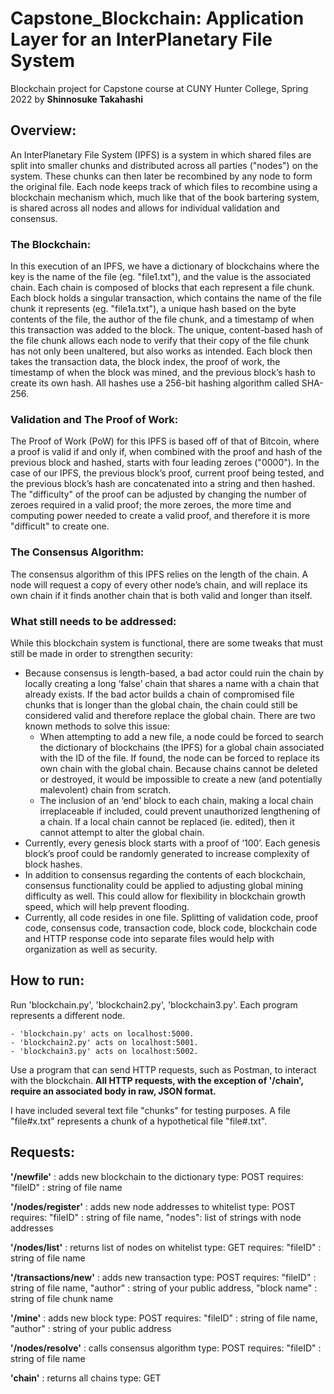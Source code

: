# Capstone_Blockchain: Application Layer for an InterPlanetary File System
Blockchain project for Capstone course at CUNY Hunter College, Spring 2022 by **Shinnosuke Takahashi**

## Overview:

An InterPlanetary File System (IPFS) is a system in which shared files are split into smaller chunks and distributed across all parties ("nodes") on the system. These chunks can then later be recombined by any node to form the original file. Each node keeps track of which files to recombine using a blockchain mechanism which, much like that of the book bartering system, is shared across all nodes and allows for individual validation and consensus.

### The Blockchain:

In this execution of an IPFS, we have a dictionary of blockchains where the key is the name of the file (eg. "file1.txt"), and the value is the associated chain. Each chain is composed of blocks that each represent a file chunk. Each block holds a singular transaction, which contains the name of the file chunk it represents (eg. "file1a.txt"), a unique hash based on the byte contents of the file, the author of the file chunk, and a timestamp of when this transaction was added to the block. The unique, content-based hash of the file chunk allows each node to verify that their copy of the file chunk has not only been unaltered, but also works as intended. Each block then takes the transaction data, the block index, the proof of work, the timestamp of when the block was mined, and the previous block’s hash to create its own hash. All hashes use a 256-bit hashing algorithm called SHA-256.


### Validation and The Proof of Work:

The Proof of Work (PoW) for this IPFS is based off of that of Bitcoin, where a proof is valid if and only if, when combined with the proof and hash of the previous block and hashed, starts with four leading zeroes ("0000"). In the case of our IPFS, the previous block’s proof, current proof being tested, and the previous block’s hash are concatenated into a string and then hashed. The "difficulty" of the proof can be adjusted by changing the number of zeroes required in a valid proof; the more zeroes, the more time and computing power needed to create a valid proof, and therefore it is more "difficult" to create one.


### The Consensus Algorithm:

The consensus algorithm of this IPFS relies on the length of the chain. A node will request a copy of every other node’s chain, and will replace its own chain if it finds another chain that is both valid and longer than itself. 

### What still needs to be addressed:

While this blockchain system is functional, there are some tweaks that must still be made in order to strengthen security:
  - Because consensus is length-based, a bad actor could ruin the chain by locally creating a long ‘false’ chain that shares a name with a chain that already exists. If the bad actor builds a chain of compromised file chunks that is longer than the global chain, the chain could still be considered valid and therefore replace the global chain. There are two known methods to solve this issue:
    - When attempting to add a new file, a node could be forced to search the dictionary of blockchains (the IPFS) for a global chain associated with the ID of the file. If found, the node can be forced to replace its own chain with the global chain. Because chains cannot be deleted or destroyed, it would be impossible to create a new (and potentially malevolent) chain from scratch.
    - The inclusion of an ‘end’ block to each chain, making a local chain irreplaceable if included, could prevent unauthorized lengthening of a chain. If a local chain cannot be replaced (ie. edited), then it cannot attempt to alter the global chain.
  - Currently, every genesis block starts with a proof of ‘100’. Each genesis block’s proof could be randomly generated to increase complexity of block hashes.
  - In addition to consensus regarding the contents of each blockchain, consensus functionality could be applied to adjusting global mining difficulty as well. This could allow for flexibility in blockchain growth speed, which will help prevent flooding.
  - Currently, all code resides in one file. Splitting of validation code, proof code, consensus code, transaction code, block code, blockchain code and HTTP response code into separate files would help with organization as well as security.

## How to run:

Run 'blockchain.py', 'blockchain2.py', 'blockchain3.py'.
Each program represents a different node.

	- 'blockchain.py' acts on localhost:5000.
	- 'blockchain2.py' acts on localhost:5001.
	- 'blockchain3.py' acts on localhost:5002.

Use a program that can send HTTP requests, such as Postman, to interact with the blockchain.
**All HTTP requests, with the exception of '/chain', require an associated body in raw, JSON format.**

I have included several text file "chunks" for testing purposes.
A file "file#x.txt" represents a chunk of a hypothetical file "file#.txt".

## Requests:

**'/newfile'** : adds new blockchain to the dictionary
  type: POST
  requires:
    "fileID" : string of file name
  
**'/nodes/register'** : adds new node addresses to whitelist
  type: POST
  requires:
    "fileID" : string of file name,
    "nodes": list of strings with node addresses
 
**'/nodes/list'** : returns list of nodes on whitelist
  type: GET
  requires:
    "fileID" : string of file name
    
**'/transactions/new'** : adds new transaction
  type: POST
  requires:
    "fileID" : string of file name,
    "author" : string of your public address,
    "block name" : string of file chunk name

**'/mine'** : adds new block
  type: POST
  requires:
    "fileID" : string of file name,
    "author" : string of your public address

**'/nodes/resolve'** : calls consensus algorithm
  type: POST
  requires:
    "fileID" : string of file name

**'chain'** : returns all chains
  type: GET
